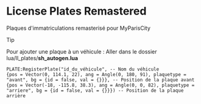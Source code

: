 # License Plates Remastered
Plaques d'immatriculations remasterisé pour MyParisCity

> [!TIP]
> Pour ajouter une plaque à un véhicule :
> Aller dans le dossier lua/ll_plates/**sh_autogen.lua**
> ```
> PLATE:RegisterPlate("id_du_véhicule", -- Nom du véhicule
> {pos = Vector(0, 114.1, 22), ang = Angle(0, 180, 91), plaquetype = "avant", bg = {id = false, val = {}}}, -- Position de la plaque avant
> {pos = Vector(-18, -115.8, 38.3), ang = Angle(0, 0, 82), plaquetype = "arriere", bg = {id = false, val = {}}}) -- Position de la plaque arrière
> ```
